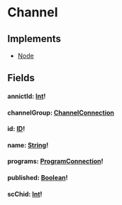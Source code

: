 # Channel

## Implements

- [Node](/api/graphql/interfaces/node.md)


## Fields

#### annictId: [Int](/api/graphql/scalars/int.md)!

#### channelGroup: [ChannelConnection](/api/graphql/objects/channel-group.md)

#### id: [ID](/api/graphql/scalars/id.md)!

#### name: [String](/api/graphql/scalars/string.md)!

#### programs: [ProgramConnection](/api/graphql/objects/program-connection.md)!

#### published: [Boolean](/api/graphql/scalars/boolean.md)!

#### scChid: [Int](/api/graphql/scalars/int.md)!
